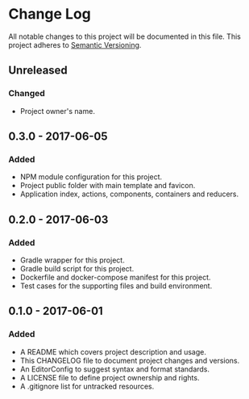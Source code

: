 # Change Log

All notable changes to this project will be documented in this file. This
project adheres to [Semantic Versioning](http://semver.org).

## Unreleased

### Changed

  - Project owner's name.

## 0.3.0 - 2017-06-05

### Added

  - NPM module configuration for this project.
  - Project public folder with main template and favicon.
  - Application index, actions, components, containers and reducers.

## 0.2.0 - 2017-06-03

### Added

  - Gradle wrapper for this project.
  - Gradle build script for this project.
  - Dockerfile and docker-compose manifest for this project.
  - Test cases for the supporting files and build environment.

## 0.1.0 - 2017-06-01

### Added

  - A README which covers project description and usage.
  - This CHANGELOG file to document project changes and versions.
  - An EditorConfig to suggest syntax and format standards.
  - A LICENSE file to define project ownership and rights.
  - A .gitignore list for untracked resources.
